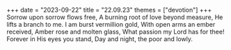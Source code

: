 +++
date = "2023-09-22"
title = "22.09.23"
themes = ["devotion"]
+++
Sorrow upon sorrow flows free,
A burning root of love beyond measure,
He lifts a branch to me.
I am burst vermillion gold,
With open arms an ember received,
Amber rose and molten glass,
What passion my Lord has for thee!
Forever in His eyes you stand,
Day and night, the poor and lowly.
